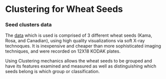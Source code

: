 # **Clustering for Wheat Seeds**

### Seed clusters data

The [data](https://link.springer.com/chapter/10.1007/978-3-642-13105-9_2) which is used is comprised of 3 different wheat seeds (Kama, Rosa, and Canadian), using high quality visualizations via soft X-ray technoques. It is inexpensive and cheaper than more sophisticated imaging techniques, and were recorded on 12X18 KODAK plates. 

Using Clustering mechanics allows the wheat seeds to be grouped and have its features examined and measured as well as distinguishing which seeds belong is which group or classification. 


### 
